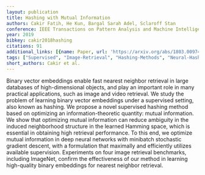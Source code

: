 ```yaml
---
layout: publication
title: Hashing with Mutual Information
authors: Cakir Fatih, He Kun, Bargal Sarah Adel, Sclaroff Stan
conference: IEEE Transactions on Pattern Analysis and Machine Intelligence
year: 2019
bibkey: cakir2018hashing
citations: 91
additional_links: [{name: Paper, url: 'https://arxiv.org/abs/1803.00974'}]
tags: ["Supervised", "Image-Retrieval", "Hashing-Methods", "Neural-Hashing", "Video-Retrieval", "Evaluation"]
short_authors: Cakir et al.
---
```

Binary vector embeddings enable fast nearest neighbor retrieval in large
databases of high-dimensional objects, and play an important role in many
practical applications, such as image and video retrieval. We study the problem
of learning binary vector embeddings under a supervised setting, also known as
hashing. We propose a novel supervised hashing method based on optimizing an
information-theoretic quantity: mutual information. We show that optimizing
mutual information can reduce ambiguity in the induced neighborhood structure
in the learned Hamming space, which is essential in obtaining high retrieval
performance. To this end, we optimize mutual information in deep neural
networks with minibatch stochastic gradient descent, with a formulation that
maximally and efficiently utilizes available supervision. Experiments on four
image retrieval benchmarks, including ImageNet, confirm the effectiveness of
our method in learning high-quality binary embeddings for nearest neighbor
retrieval.